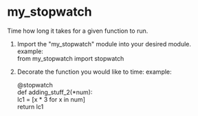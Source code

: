 # my_stopwatch
Time how long it takes for a given function to run.

1. Import the "my_stopwatch" module into your desired module.  
    example:     
            from my_stopwatch import stopwatch
2. Decorate the function you would like to time:
    example:  
      
      @stopwatch  
      def adding_stuff_2(*num):  
              lc1 = [x * 3 for x in num]  
              return lc1

